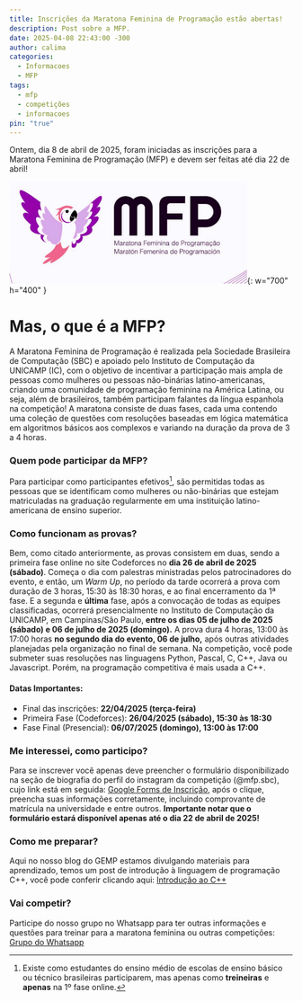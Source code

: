 ```yaml
---
title: Inscrições da Maratona Feminina de Programação estão abertas!
description: Post sobre a MFP.
date: 2025-04-08 22:43:00 -300
author: calima
categories:
  - Informacoes
  - MFP
tags:
  - mfp
  - competições
  - informacoes
pin: "true"
---
```


Ontem, dia 8 de abril de 2025, foram iniciadas as inscrições para a Maratona Feminina de Programação (MFP) e devem ser feitas até dia 22 de abril!

![Desktop View](/assets/img/MFP-2025.png){: w="700" h="400" }

# Mas, o que é a MFP?
A Maratona Feminina de Programação é realizada pela Sociedade Brasileira de Computação (SBC) e apoiado pelo Instituto de Computação da UNICAMP (IC), com o objetivo de incentivar a participação mais ampla de pessoas como mulheres ou pessoas não-binárias latino-americanas, criando uma comunidade de programação feminina na América Latina, ou seja, além de brasileiros, também participam falantes da língua espanhola na competição! 
A maratona consiste de duas fases, cada uma contendo uma coleção de questões com resoluções baseadas em lógica matemática em algoritmos básicos aos complexos e variando na duração da prova de 3 a 4 horas.

### Quem pode participar da MFP?
Para participar como participantes efetivos[^1], são permitidas todas as pessoas que se identificam como mulheres ou não-binárias que estejam matriculadas na graduação regularmente em uma instituição latino-americana de ensino superior.

### Como funcionam as provas?
Bem, como citado anteriormente, as provas consistem em duas, sendo a primeira fase online no site Codeforces no **dia 26 de abril de 2025 (sábado)**. Começa o dia com palestras ministradas pelos patrocinadores do evento, e então, um *Warm Up*, no período da tarde ocorrerá a prova com duração de 3 horas, 15:30 às 18:30 horas, e ao final encerramento da 1ª fase.
E a segunda e **última** fase, após a convocação de todas as equipes classificadas, ocorrerá presencialmente no Instituto de Computação da UNICAMP, em Campinas/São Paulo, **entre os dias 05 de julho de 2025 (sábado) e 06 de julho de 2025 (domingo).** A prova dura 4 horas, 13:00 às 17:00 horas **no segundo dia do evento, 06 de julho,** após outras atividades planejadas pela organização no final de semana.
Na competição, você pode submeter suas resoluções nas linguagens Python, Pascal, C, C++, Java ou Javascript. Porém, na programação competitiva é mais usada a C++. 
#### Datas Importantes:
* Final das inscrições: **22/04/2025 (terça-feira)**
* Primeira Fase (Codeforces): **26/04/2025 (sábado), 15:30 às 18:30**
* Fase Final (Presencial):  **06/07/2025 (domingo), 13:00 às 17:00**

### Me interessei, como participo?
Para se inscrever você apenas deve preencher o formulário disponibilizado na seção de biografia do perfil do instagram da competição (@mfp.sbc), cujo link está em seguida: [Google Forms de Inscrição](https://docs.google.com/forms/d/e/1FAIpQLSegoyAnBjnQa2vS1zBO5SmSojrfzoL14omR1yO39OF-2LhV0w/viewform), após o clique, preencha suas informações corretamente, incluindo comprovante de matrícula na universidade e entre outros.
**Importante notar que o formulário estará disponível apenas até o dia 22 de abril de 2025!**

### Como me preparar?
Aqui no nosso blog do GEMP estamos divulgando materiais para aprendizado, temos um post de introdução à linguagem de programação C++, você pode conferir clicando aqui: [Introdução ao C++](https://gemp-uece.github.io/posts/Introducao-ao-Cpp/)

### Vai competir?
Participe do nosso grupo no Whatsapp para ter outras informações e questões para treinar para a maratona feminina ou outras competições: 
[Grupo do Whatsapp](https://chat.whatsapp.com/JtKnfXmIAjiDvObI6NqTFv)

[^1]: Existe como estudantes do ensino médio de escolas de ensino básico ou técnico brasileiras participarem, mas apenas como **treineiras** e **apenas** na 1º fase online.
